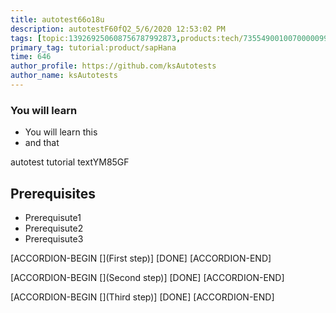 ```yaml
---
title: autotest66o18u
description: autotestF60fQ2_5/6/2020 12:53:02 PM
tags: [topic:139269250608756787992873,products:tech/73554900100700000996,tutorial:experience/advanced]
primary_tag: tutorial:product/sapHana
time: 646
author_profile: https://github.com/ksAutotests
author_name: ksAutotests
---
```

### You will learn
- You will learn this
- and that

autotest tutorial textYM85GF

## Prerequisites
- Prerequisute1
- Prerequisute2
- Prerequisute3

[ACCORDION-BEGIN [](First step)]
[DONE]
[ACCORDION-END]

[ACCORDION-BEGIN [](Second step)]
[DONE]
[ACCORDION-END]

[ACCORDION-BEGIN [](Third step)]
[DONE]
[ACCORDION-END]

